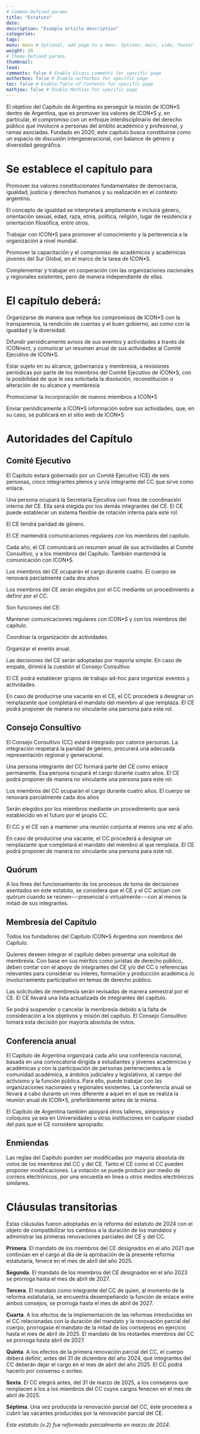 ```yaml
---
# Common-Defined params
title: "Estatuto"
date: 
description: "Example article description"
categories:
tags:
menu: main # Optional, add page to a menu. Options: main, side, footer
weight: 20
# Theme-Defined params
thumbnail: 
lead: 
comments: false # Enable Disqus comments for specific page
authorbox: false # Enable authorbox for specific page
toc: false # Enable Table of Contents for specific page
mathjax: false # Enable MathJax for specific page
---
```


El objetivo del Capítulo de Argentina es perseguir la misión de ICON•S dentro de Argentina, que es promover los valores de ICON•S y, en particular, el compromiso con un enfoque interdisciplinario del derecho público que involucre a personas del ámbito académico y profesional, y ramas asociadas. Fundado en 2020, este capítulo busca constituirse como un espacio de discusión intergeneracional, con balance de género y diversidad geográfica.

# Se establece el capítulo para

Promover los valores constitucionales fundamentales de democracia, igualdad, justicia y derechos humanos y su realización en el contexto argentino.

El concepto de igualdad se interpretará ampliamente e incluirá género, orientación sexual, edad, raza, etnia, política, religión, lugar de residencia y orientación filosófica, entre otros.

Trabajar con ICON•S para promover el conocimiento y la pertenencia a la organización a nivel mundial.

Promover la capacitación y el compromiso de académicos y académicas jóvenes del Sur Global, en el marco de la tarea de ICON•S.

Complementar y trabajar en cooperación con las organizaciones nacionales y regionales existentes, pero de manera independiente de ellas.

# El capítulo deberá:

Organizarse de manera que refleje los compromisos de ICON•S con la transparencia, la rendición de cuentas y el buen gobierno, así como con la igualdad y la diversidad.

Difundir periódicamente avisos de sus eventos y actividades a través de ICONnect, y comunicar un resumen anual de sus actividades al Comité Ejecutivo de ICON•S.

Estar sujeto en su alcance, gobernanza y membresía, a revisiones periódicas por parte de los miembros del Comité Ejecutivo de ICON•S, con la posibilidad de que le sea solicitada la disolución, reconstitución o alteración de su alcance y membresía

Promocionar la incorporación de nuevos miembros a ICON•S

Enviar periódicamente a ICON•S información sobre sus actividades, que, en su caso, se publicará en el sitio web de ICON•S

# Autoridades del Capítulo

## Comité Ejecutivo

El Capítulo estará gobernado por un Comité Ejecutivo (CE) de seis personas, cinco integrantes plenos y un/a integrante del CC que sirve como enlace.

Una persona ocupará la Secretaría Ejecutiva con fines de coordinación interna del CE. Ella será elegida por los demás integrantes del CE. El CE puede establecer un sistema flexible de rotación interna para este rol.

El CE tendrá paridad de género.

El CE mantendrá comunicaciones regulares con los miembros del capítulo.

Cada año, el CE comunicará un resumen anual de sus actividades al Comité Consultivo, y a los miembros del Capítulo. También mantendrá la comunicación con ICON•S.

Los miembros del CE ocuparán el cargo durante cuatro. El cuerpo se renovará parcialmente cada dos años

Los miembros del CE serán elegidos por el CC mediante un procedimiento a definir *por el CC*.

Son funciones del CE:

Mantener comunicaciones regulares con ICON•S y con los miembros del capítulo.

Coordinar la organización de actividades.

Organizar el evento anual.

Las decisiones del CE serán adoptadas por mayoría simple. En caso de empate, dirimirá la cuestión el Consejo Consultivo

El CE podrá establecer grupos de trabajo ad-hoc para organizar eventos y actividades.

En caso de producirse una vacante en el CE, el CC procederá a designar un remplazante que completará el mandato del miembro al que remplaza. El CE podrá proponer de manera no vinculante una persona para este rol.

## Consejo Consultivo

El Consejo Consultivo (CC) estará integrado por catorce personas. La integración respetará la paridad de género, procurará una adecuada representación regional y generacional.

Una persona integrante del CC formará parte del CE como enlace permanente. Esa persona ocupará el cargo durante cuatro años. El CE podrá proponer de manera no vinculante una persona para este rol.

Los miembros del CC ocuparán el cargo durante cuatro años. El cuerpo se renovará parcialmente cada dos años

Serán elegidos por los miembros mediante un procedimiento que será establecido en el futuro por el propio CC.

El CC y el CE van a mantener una reunión conjunta al menos una vez al año.

En caso de producirse una vacante, el CC procederá a designar un remplazante que completará el mandato del miembro al que remplaza. El CE podrá proponer de manera no vinculante una persona para este rol.

## Quórum

A los fines del funcionamiento de los procesos de toma de decisiones asentados en este estatuto, se considera que el CE y el CC actúan con quórum cuando se reúnen---presencial o virtualmente---con al menos la mitad de sus integrantes.

## Membresía del Capítulo

Todos los fundadores del Capítulo ICON•S Argentina son miembros del Capítulo.

Quienes deseen integrar el capítulo deben presentar una solicitud de membresía. Con base en sus méritos como juristas de derecho público, deben contar con el apoyo de integrantes del CE y/o del CC o referencias relevantes para considerar su interés, formación y producción académica /o involucramiento participativo en temas de derecho público.

Las solicitudes de membresía serán revisadas de manera semestral por el CE. El CE llevará una lista actualizada de integrantes del capítulo.

Se podrá suspender o cancelar la membresía debido a la falta de consideración a los objetivos y misión del capítulo. El Consejo Consultivo tomará esta decisión por mayoría absoluta de votos.

## Conferencia anual

El Capítulo de Argentina organizará cada año una conferencia nacional, basada en una convocatoria dirigida a estudiantes y jóvenes académicos y académicas y con la participación de personas pertenecientes a la comunidad académica, a ámbitos judiciales y legislativos, al campo del activismo y la función pública. Para ello, puede trabajar con las organizaciones nacionales y regionales existentes. La conferencia anual se llevará a cabo durante un mes diferente a aquel en el que se realiza la reunión anual de ICON•S, preferiblemente antes de la misma.

El Capítulo de Argentina también apoyará otros talleres, simposios y coloquios ya sea en Universidades u otras instituciones en cualquier ciudad del país que el CE considere apropiado.

## Enmiendas

Las reglas del Capítulo pueden ser modificadas por mayoría absoluta de votos de los miembros del CC y del CE. Tanto el CE como el CC pueden proponer modificaciones. La votación se puede producir por medio de correos electrónicos, por una encuesta en línea u otros medios electrónicos similares.

# Cláusulas transitorias

Estas cláusulas fueron adoptadas en la reforma del estatuto de 2024 con el objeto de compatibilizar los cambios a la duración de los mandatos y administrar las primeras renovaciones parciales del CE y del CC.

**Primera**. El mandato de los miembros del CE designados en el año 2021 que continúan en el cargo al día de la aprobación de la presente reforma estatutaria, fenece en el mes de abril del año 2025.

**Segunda**. El mandato de los miembros del CE designados en el año 2023 se prorroga hasta el mes de abril de 2027.

**Tercera**. El mandato como integrante del CC de quien, al momento de la reforma estatutaria, se encuentra desempeñando la función de enlace entre ambos consejos, se prorroga hasta el mes de abril de 2027.

**Cuarta**. A los efectos de la implementación de las reformas introducidas en el CC relacionadas con la duración del mandato y la renovación parcial del cuerpo, prorrogase el mandato de la mitad de los consejeros en ejercicio hasta el mes de abril de 2025. El mandato de los restantes miembros del CC se prorroga hasta abril de 2027.

**Quinta**. A los efectos de la primera renovación parcial del CC, el cuerpo deberá definir, antes del 31 de diciembre del año 2024, qué integrantes del CC deberán dejar el cargo en el mes de abril del año 2025. El CC podrá hacerlo por consenso o sorteo.

**Sexta**. El CC elegirá antes, del 31 de marzo de 2025, a los consejeros que remplacen a los a los miembros del CC cuyos cargos fenecen en el mes de abril de 2025.

**Séptima**. Una vez producida la renovación parcial del CC, éste procederá a cubrir las vacantes producidas por la renovación parcial del CE.

*Este estatuto (v.2) fue reformado parcialmente en marzo de 2024*. 
